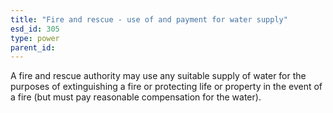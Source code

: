 ```yaml
---
title: "Fire and rescue - use of and payment for water supply"
esd_id: 305
type: power
parent_id:  
---
```


A fire and rescue authority may use any suitable supply of water for the purposes of extinguishing a fire or protecting life or property in the event of a fire (but must pay reasonable compensation for the water).

